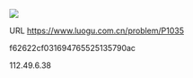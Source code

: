 ![](https://blocksrc.haplat.net/_bot_sbu/sbu-pic.gif)

URL https://www.luogu.com.cn/problem/P1035

f62622cf031694765525135790ac

112.49.6.38

